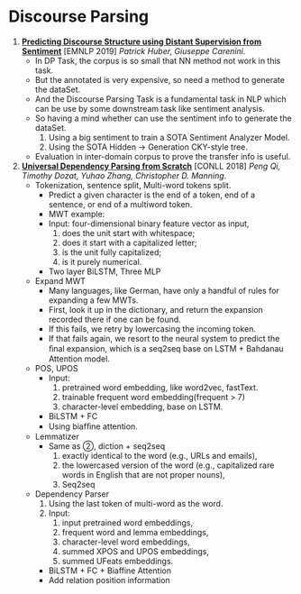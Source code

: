 # Discourse Parsing

1. [**Predicting Discourse Structure using Distant Supervision from Sentiment**](https://github.com/iofu728/PaperRead/blob/master/paper/NLP/Parsing/PredictingDSusingDistantSupervisionFromSentiment.pdf) [EMNLP 2019] _Patrick Huber, Giuseppe Carenini_.
   - In DP Task, the corpus is so small that NN method not work in this task.
   - But the annotated is very expensive, so need a method to generate the dataSet.
   - And the Discourse Parsing Task is a fundamental task in NLP which can be use by some downstream task like sentiment analysis.
   - So having a mind whether can use the sentiment info to generate the dataSet.
     1. Using a big sentiment to train a SOTA Sentiment Analyzer Model.
     2. Using the SOTA Hidden -> Generation CKY-style tree.
   - Evaluation in inter-domain corpus to prove the transfer info is useful.
2. [**Universal Dependency Parsing from Scratch**](https://github.com/iofu728/PaperRead/blob/master/paper/NLP/Parsing/UniversalDependencyParsing.pdf) [CONLL 2018] _Peng Qi, Timothy Dozat, Yuhao Zhang, Christopher D. Manning_.
   - Tokenization, sentence split, Multi-word tokens split.
     - Predict a given character is the end of a token, end of a sentence, or end of a multiword token.
     - MWT example:
     - Input: four-dimensional binary feature vector as input,
       1. does the unit start with whitespace;
       2. does it start with a capitalized letter;
       3. is the unit fully capitalized;
       4. is it purely numerical.
     - Two layer BiLSTM, Three MLP
   - Expand MWT
     - Many languages, like German, have only a handful of rules for expanding a few MWTs.
     - First, look it up in the dictionary, and return the expansion recorded there if one can be found.
     - If this fails, we retry by lowercasing the incoming token.
     - If that fails again, we resort to the neural system to predict the ﬁnal expansion, which is a seq2seq base on LSTM + Bahdanau Attention model.
   - POS, UPOS
     - Input:
       1. pretrained word embedding, like word2vec, fastText.
       2. trainable frequent word embedding(frequent > 7)
       3. character-level embedding, base on LSTM.
     - BiLSTM + FC
     - Using biafﬁne attention.
   - Lemmatizer
     - Same as ②, diction + seq2seq
       1. exactly identical to the word (e.g., URLs and emails),
       2. the lowercased version of the word (e.g., capitalized rare words in English that are not proper nouns),
       3. Seq2seq
   - Dependency Parser
     1. Using the last token of multi-word as the word.
     2. Input:
        1. input pretrained word embeddings,
        2. frequent word and lemma embeddings,
        3. character-level word embeddings,
        4. summed XPOS and UPOS embeddings,
        5. summed UFeats embeddings.
     - BiLSTM + FC + Biaffine Attention
     - Add relation position information
